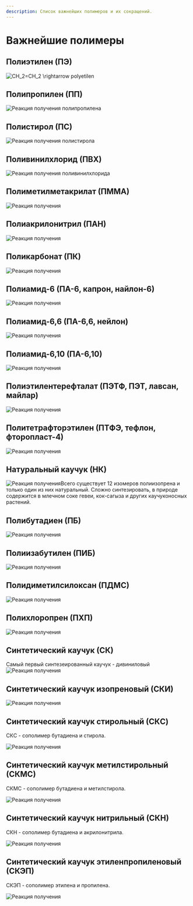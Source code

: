 ```yaml
---
description: Список важнейших полимеров и их сокращений.
--- 
```


# Важнейшие полимеры

## Полиэтилен (ПЭ)

![CH_2=CH_2 \rightarrow polyetilen](../images/vms/vazhnejshie-polimery/polietilen.png)

## Полипропилен (ПП)

![Реакция получения полипропилена](../images/vms/vazhnejshie-polimery/polipropilen.png)

## Полистирол (ПС)

![Реакция получения полистирола](../images/vms/vazhnejshie-polimery/2_clip_image001_0001.png)

## Поливинилхлорид (ПВХ)

![Реакция получения поливинилхлорида](../images/vms/vazhnejshie-polimery/2_clip_image001_0002.png)

## Полиметилметакрилат (ПММА)

![Реакция получения ](../images/vms/vazhnejshie-polimery/2_clip_image001_0003.png)

## Полиакрилонитрил (ПАН)

![Реакция получения ](../images/vms/vazhnejshie-polimery/2_clip_image001_0004.png)

## Поликарбонат (ПК)

![Реакция получения ](../images/vms/vazhnejshie-polimery/1st_clip_image001_0006.png)

## Полиамид-6 (ПА-6, капрон, найлон-6)

![Реакция получения ](../images/vms/vazhnejshie-polimery/2_clip_image001_0005.png)

## Полиамид-6,6 (ПА-6,6, нейлон)

![Реакция получения ](../images/vms/vazhnejshie-polimery/2_clip_image001_0006.png)

## Полиамид-6,10 (ПА-6,10)

![Реакция получения ](../images/vms/vazhnejshie-polimery/2_clip_image001_0007.png)

## Полиэтилентерефталат (ПЭТФ, ПЭТ, лавсан, майлар)

![Реакция получения ](../images/vms/vazhnejshie-polimery/1st_clip_image001_0004.png)

## Политетрафторэтилен (ПТФЭ, тефлон, фторопласт-4)

![Реакция получения ](../images/vms/vazhnejshie-polimery/2_clip_image001_0008.png)

## Натуральный каучук (НК)

![Реакция получения ](../images/vms/vazhnejshie-polimery/2_clip_image001_0009.png)Всего существует 12 изомеров полиизопрена и только один из них натуральный. Сложно синтезировать, в природе содержится в млечном соке гевеи, кок-сагыза и других каучуконосных растений.

## Полибутадиен (ПБ)

![Реакция получения ](../images/vms/vazhnejshie-polimery/2_clip_image001_0010.png)

## Полиизабутилен (ПИБ)

![Реакция получения ](../images/vms/vazhnejshie-polimery/2_clip_image001_0011.png)

## Полидиметилсилоксан (ПДМС)

![Реакция получения ](../images/vms/vazhnejshie-polimery/1st_clip_image001_0008.png)

## Полихлоропрен (ПХП)

![Реакция получения ](../images/vms/vazhnejshie-polimery/1st_clip_image001_0002.png)

## Синтетический каучук (СК)

Самый первый синтезеированный каучук - дивиниловый ![Реакция получения ](../images/vms/vazhnejshie-polimery/2_clip_image001_0012.png)

## Синтетический каучук изопреновый (СКИ)

![Реакция получения ](../images/vms/vazhnejshie-polimery/2_clip_image001_0013.png)

## Синтетический каучук стирольный (СКC)

СКC - сополимер бутадиена и стирола.

![Реакция получения ](../images/vms/vazhnejshie-polimery/2_clip_image001_0014.png)

## Синтетический каучук метилстирольный (СКМС)

СКМС - сополимер бутадиена и метилстирола.

![Реакция получения ](../images/vms/vazhnejshie-polimery/2_clip_image001_0015.png)

## Синтетический каучук нитрильный (СКН)

СКН - сополимер бутадиена и акрилонитрила.

![Реакция получения ](../images/vms/vazhnejshie-polimery/2_clip_image001_0016.png)

## Синтетический каучук этиленпропиленовый (СКЭП)

СКЭП - сополимер этилена и пропилена.

![Реакция получения ](../images/vms/vazhnejshie-polimery/2_clip_image001_0017.png)

 

